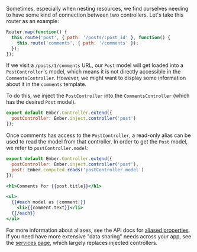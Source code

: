 Sometimes, especially when nesting resources, we find ourselves needing
to have some kind of connection between two controllers. Let's take this
router as an example:

```app/router.js
Router.map(function() {
  this.route('post', { path: '/posts/:post_id' }, function() {
    this.route('comments', { path: '/comments' });
  });
});
```

If we visit a `/posts/1/comments` URL, our `Post` model will get
loaded into a `PostController`'s model, which means it is not directly
accessible in the `CommentsController`. However, we might want to display
some information about it in the `comments` template.

To do this, we inject the `PostController` into the
`CommentsController` (which has the desired `Post` model).

```app/controllers/comments.js
export default Ember.Controller.extend({
  postController: Ember.inject.controller('post')
});
```

Once comments has access to the `PostController`, a read-only alias can be
used to read the model from that controller. In order to get the
`Post` model, we refer to `postController.model`:

```app/controllers/comments.js
export default Ember.Controller.extend({
  postController: Ember.inject.controller('post'),
  post: Ember.computed.reads('postController.model')
});
```

```app/templates/comments.hbs
<h1>Comments for {{post.title}}</h1>

<ul>
  {{#each model as |comment|}}
    <li>{{comment.text}}</li>
  {{/each}}
</ul>
```

For more information about aliases, see the API docs for
[aliased properties](http://emberjs.com/api/#method_computed_alias). If you need have more extensive "data sharing" needs across your app, see the [services page](../applications/services/), which largely replaces injected controllers.
